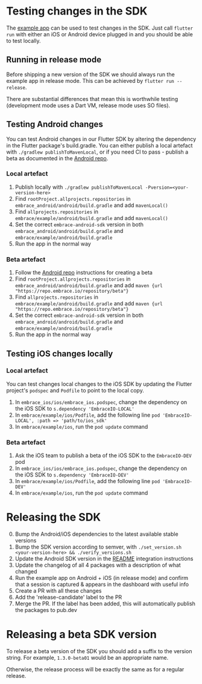 # Testing changes in the SDK

The [example app](embrace/example/) can be used to test changes in the SDK. Just call `flutter run` with either an iOS or Android device
plugged in and you should be able to test locally.

## Running in release mode

Before shipping a new version of the SDK we should always run the example app in release mode. This can be achieved by `flutter run --release`.

There are substantial differences that mean this is worthwhile testing (development mode uses a Dart VM, release mode uses SO files).

## Testing Android changes

You can test Android changes in our Flutter SDK by altering the dependency in the Flutter package's build.gradle. You can either publish a local artefact with `./gradlew publishToMavenLocal`, or if you need CI to pass - publish a beta as documented in the [Android repo](https://github.com/embrace-io/embrace-android-sdk3#qa-releases).

### Local artefact
1. Publish locally with `./gradlew publishToMavenLocal -Pversion=<your-version-here>`
2. Find `rootProject.allprojects.repositories` in `embrace_android/android/build.gradle` and add `mavenLocal()`
3. Find `allprojects.repositories` in `embrace/example/android/build.gradle` and add `mavenLocal()`
4. Set the correct `embrace-android-sdk` version in both `embrace_android/android/build.gradle` and `embrace/example/android/build.gradle`
5. Run the app in the normal way

### Beta artefact

1. Follow the [Android repo](https://github.com/embrace-io/embrace-android-sdk3#qa-releases) instructions for creating a beta
2. Find `rootProject.allprojects.repositories` in `embrace_android/android/build.gradle` and add `maven {url "https://repo.embrace.io/repository/beta"}`
3. Find `allprojects.repositories` in `embrace/example/android/build.gradle` and add `maven {url "https://repo.embrace.io/repository/beta"}`
4. Set the correct `embrace-android-sdk` version in both `embrace_android/android/build.gradle` and `embrace/example/android/build.gradle`
5. Run the app in the normal way

## Testing iOS changes locally

### Local artefact

You can test changes local changes to the iOS SDK by updating the Flutter project's `podspec` and `Podfile` to point to the local copy.

1. In `embrace_ios/ios/embrace_ios.podspec`, change the dependency on the iOS SDK to `s.dependency 'EmbraceIO-LOCAL'`
2. In `embrace/example/ios/Podfile`, add the following line `pod 'EmbraceIO-LOCAL', :path => 'path/to/ios_sdk'`
3. In `embrace/example/ios`, run the `pod update` command

### Beta artefact

1. Ask the iOS team to publish a beta of the iOS SDK to the `EmbraceIO-DEV` pod
2. In `embrace_ios/ios/embrace_ios.podspec`, change the dependency on the iOS SDK to `s.dependency 'EmbraceIO-DEV'`
3. In `embrace/example/ios/Podfile`, add the following line `pod 'EmbraceIO-DEV'`
4. In `embrace/example/ios`, run the `pod update` command

# Releasing the SDK

0. Bump the Android/iOS dependencies to the latest available stable versions
1. Bump the SDK version according to semver, with `./set_version.sh <your-version-here> && ./verify_versions.sh`
2. Update the Android SDK version in the [README](README.md) integration instructions
3. Update the changelog of all 4 packages with a description of what changed
4. Run the example app on Android + iOS (in release mode) and confirm that a session is captured & appears in the dashboard with useful info
5. Create a PR with all these changes
6. Add the 'release-candidate' label to the PR
7. Merge the PR. If the label has been added, this will automatically publish the packages to pub.dev

# Releasing a beta SDK version

To release a beta version of the SDK you should add a suffix to the version string. For example, `1.3.0-beta01` would be an appropriate name.

Otherwise, the release process will be exactly the same as for a regular release.
